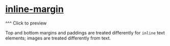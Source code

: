 # [inline-margin](https://dciforks.github.io/inline-margin/)
^^^ Click to preview

Top and bottom margins and paddings are treated differently for `inline` text elements; images are treated differently from text.
